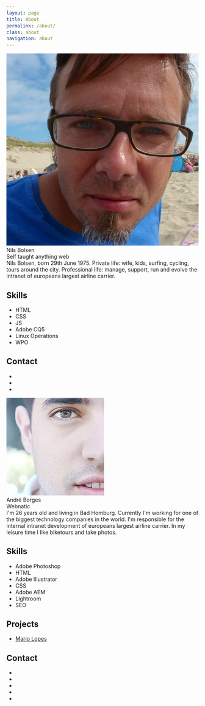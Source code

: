```yaml
---
layout: page
title: About
permalink: /about/
class: about
navigation: about
---
```


<div class="profile">
  <img class="profile-photo" src="/images/nils.jpg" alt="Nils on the Beach"/>
  <div class="profile-name">Nils Bolsen</div>
  <div class="profile-talent">Self taught anything web</div>
  <div class="profile-bio">
      Nils Bolsen, born 29th June 1975. Private life: wife, kids, surfing, cycling, tours around the city. Professional life: manage, support, run and evolve the intranet of europeans largest airline carrier.
  </div>
  <div class="profile-skills">
    <h2>Skills</h2>
    <ul>
      <li>HTML</li>
      <li>CSS</li>
      <li>JS</li>
      <li>Adobe CQ5</li>
      <li>Linux Operations</li>
      <li>WPO</li>
    </ul>
  </div>
  <div class="profile-contacts">
    <h2>Contact</h2>
    <ul>
        <li>
        <a href="mailto:nils.bolsen@gmail.com" title="write me a mail" class="fa-stack fa-2x circle">
          <i class="fa fa-pencil-square-o fa-stack-1x"></i>
        </a>
      </li>
      <li>
        <a href="https://twitter.com/neslob" class="fa-stack fa-2x circle">
          <i class="fa fa-twitter fa-stack-1x"></i>
        </a>
      </li>
      <li>
        <a href="https://github.com/webwb" class="fa-stack fa-2x circle">
          <i class="fa fa-github fa-stack-1x"></i>
        </a>
      </li>
      <!--<li>-->
      <!--  <a href="" class="fa-stack fa-2x circle">-->
      <!--    <i class="fa fa-linkedin fa-stack-1x"></i>-->
      <!--  </a>-->
      <!--</li>-->
      <!--<li>-->
      <!--  <a href="" class="fa-stack fa-2x circle">-->
      <!--   <i class="fa fa-google-plus fa-stack-1x"></i>-->
      <!--  </a>-->
      <!--</li>-->
    </ul>
  </div>
</div>

<div class="profile">
  <img class="profile-photo" src="/images/andreface.png" alt="just some random face"/>
  <div class="profile-name">André Borges</div>
  <div class="profile-talent">Webnatic</div>
  <div class="profile-bio">
    I'm 26 years old and living in Bad Homburg.
    Currently I'm working for one of the biggest technology companies in the world.
    I'm responsible for the internal intranet development of europeans largest airline carrier.
    In my leisure time I like biketours and take photos.  </div>
  <div class="profile-skills">
    <h2>Skills</h2>
    <ul>
      <li>Adobe Photoshop</li>
      <li>HTML</li>
      <li>Adobe Illustrator</li>
      <li>CSS</li>
      <li>Adobe AEM</li>
      <li>Lightroom</li>
      <li>SEO</li>
    </ul>
  </div>
    <div class="profile-skills">
    <h2>Projects</h2>
    <ul>
      <li><a href="http://www.lopesmario.com">Mario Lopes</a></li>
      <!--<li>Fahrtenbucher</li> */ -->
    </ul>
  </div>
  <div class="profile-contacts">
    <h2>Contact</h2>
    <ul>
      <li>
        <a href="mailto:cpne@me.com" class="fa-stack fa-2x circle">
          <i class="fa fa-pencil-square-o fa-stack-1x"></i>
        </a>
      </li>
      <li>
        <a href="https://www.linkedin.com/in/borgesandre" class="fa-stack fa-2x circle">
          <i class="fa fa-linkedin fa-stack-1x"></i>
        </a>
      </li>
      <li>
        <a href="https://www.xing.com/profile/Andre_Borges" class="fa-stack fa-2x circle">
         <i class="fa fa-xing fa-stack-1x"></i>
        </a>
      </li>
      <li>
        <a href="http://cpne.vsco.co/" class="fa-stack fa-2x circle">
          <i class="fa fa-camera fa-stack-1x"></i>
        </a>
      </li>
      <li>
        <a href="https://twitter.com/webworkers_io" class="fa-stack fa-2x circle">
          <i class="fa fa-twitter fa-stack-1x"></i>
        </a>
      </li>
    </ul>
  </div>
</div>
